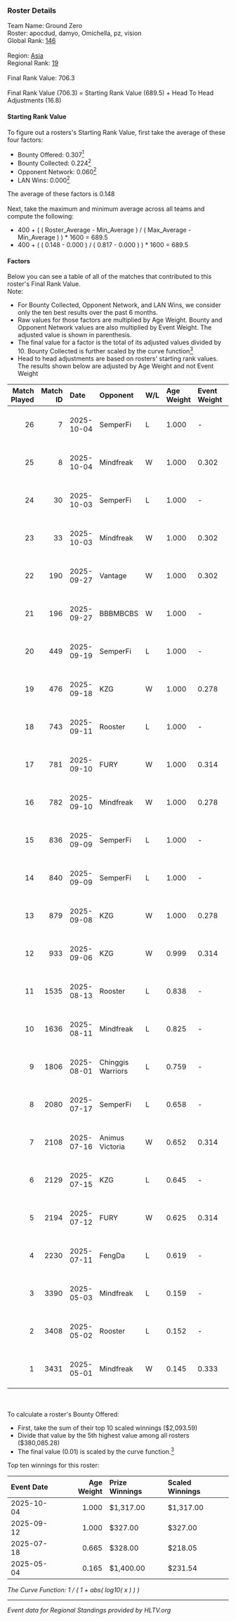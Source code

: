 ### Roster Details<br />
Team Name: Ground Zero<br />
Roster: apocdud, damyo, Omichella, pz, vision<br />
Global Rank: [146](../../standings_global_2025_10_06.md)<br />
<br />
Region: [Asia]( ../../standings_asia_2025_10_06.md)<br />
Regional Rank: [19]( ../../standings_asia_2025_10_06.md)<br />
<br />
Final Rank Value:  706.3<br />
<br />
Final Rank Value (706.3) = Starting Rank Value (689.5) + Head To Head Adjustments (16.8)<br />

#### Starting Rank Value<br />
To figure out a rosters's Starting Rank Value, first take the average of these four factors:<br />
- Bounty Offered: 0.307[<sup>1</sup>](#table2)
- Bounty Collected: 0.224[<sup>2</sup>](#table1)
- Opponent Network: 0.060[<sup>2</sup>](#table1)
- LAN Wins: 0.000[<sup>2</sup>](#table1)

The average of these factors is 0.148<br />
<br />
Next, take the maximum and minimum average across all teams and compute the following:<br />
- 400 + ( ( Roster_Average - Min_Average ) / ( Max_Average - Min_Average ) ) * 1600 = 689.5
- 400 + ( ( 0.148 - 0.000 ) / ( 0.817 - 0.000 ) ) * 1600 = 689.5


#### Factors<br />
Below you can see a table of all of the matches that contributed to this roster's Final Rank Value.<br />
Note:<br />

- For Bounty Collected, Opponent Network, and LAN Wins, we consider only the ten best results over the past 6 months.
- Raw values for those factors are multiplied by Age Weight. Bounty and Opponent Network values are also multiplied by Event Weight. The adjusted value is shown in parenthesis.
- The final value for a factor is the total of its adjusted values divided by 10. Bounty Collected is further scaled by the curve function[<sup>3</sup>](#curveFunction)
- Head to head adjustments are based on rosters' starting rank values. The results shown below are adjusted by Age Weight and not Event Weight
<span id="table1"></span><br />


| Match Played | Match ID | Date       | Opponent          | W/L | Age Weight | Event Weight | Bounty Collected | Opponent Network | LAN Wins  | H2H Adj. | Roster                                 |
| -: | -: | :- | :- | :- | :- | :- | :- | :- | :- | -: | :- |
|           26 |        7 | 2025-10-04 | SemperFi          | L   | 1.000      | -            | -                | -                | -         |    -8.78 | apocdud, damyo, Omichella, pz, vision  |
|           25 |        8 | 2025-10-04 | Mindfreak         | W   | 1.000      | 0.302        | 0.002 (0.001)    | 0.260 (0.079)    | 0 (0.000) |    10.38 | apocdud, damyo, Omichella, pz, vision  |
|           24 |       30 | 2025-10-03 | SemperFi          | L   | 1.000      | -            | -                | -                | -         |    -9.05 | apocdud, damyo, Omichella, pz, vision  |
|           23 |       33 | 2025-10-03 | Mindfreak         | W   | 1.000      | 0.302        | 0.002 (0.001)    | 0.260 (0.079)    | 0 (0.000) |    10.14 | apocdud, damyo, Omichella, pz, vision  |
|           22 |      190 | 2025-09-27 | Vantage           | W   | 1.000      | 0.302        | 0.001 (0.000)    | 0.083 (0.025)    | 0 (0.000) |    12.78 | apocdud, damyo, Omichella, pz, vision  |
|           21 |      196 | 2025-09-27 | BBBMBCBS          | W   | 1.000      | -            | -                | -                | 0 (0.000) |     7.99 | apocdud, damyo, Omichella, pz, vision  |
|           20 |      449 | 2025-09-19 | SemperFi          | L   | 1.000      | -            | -                | -                | -         |    -9.62 | apocdud, damyo, Omichella, pz, vision  |
|           19 |      476 | 2025-09-18 | KZG               | W   | 1.000      | 0.278        | 0.002 (0.000)    | 0.309 (0.086)    | 0 (0.000) |    14.43 | apocdud, damyo, Omichella, pz, vision  |
|           18 |      743 | 2025-09-11 | Rooster           | L   | 1.000      | -            | -                | -                | -         |   -11.63 | apocdud, damyo, pz, vision, yourwombat |
|           17 |      781 | 2025-09-10 | FURY              | W   | 1.000      | 0.314        | 0.000 (0.000)    | 0.106 (0.033)    | 0 (0.000) |    12.51 | apocdud, damyo, Omichella, pz, vision  |
|           16 |      782 | 2025-09-10 | Mindfreak         | W   | 1.000      | 0.278        | 0.002 (0.000)    | 0.260 (0.072)    | 0 (0.000) |    11.31 | apocdud, damyo, Omichella, pz, vision  |
|           15 |      836 | 2025-09-09 | SemperFi          | L   | 1.000      | -            | -                | -                | -         |    -8.52 | apocdud, damyo, Omichella, pz, vision  |
|           14 |      840 | 2025-09-09 | SemperFi          | L   | 1.000      | -            | -                | -                | -         |    -9.14 | apocdud, damyo, Omichella, pz, vision  |
|           13 |      879 | 2025-09-08 | KZG               | W   | 1.000      | 0.278        | 0.002 (0.000)    | 0.309 (0.086)    | 0 (0.000) |    15.10 | apocdud, damyo, Omichella, pz, vision  |
|           12 |      933 | 2025-09-06 | KZG               | W   | 0.999      | 0.314        | 0.002 (0.001)    | 0.309 (0.097)    | 0 (0.000) |    15.96 | apocdud, damyo, Omichella, pz, vision  |
|           11 |     1535 | 2025-08-13 | Rooster           | L   | 0.838      | -            | -                | -                | -         |   -10.09 | apocdud, damyo, Drox, pz, vision       |
|           10 |     1636 | 2025-08-11 | Mindfreak         | L   | 0.825      | -            | -                | -                | -         |   -15.43 | apocdud, damyo, Drox, pz, vision       |
|            9 |     1806 | 2025-08-01 | Chinggis Warriors | L   | 0.759      | -            | -                | -                | -         |    -1.54 | apocdud, damyo, Drox, pz, vision       |
|            8 |     2080 | 2025-07-17 | SemperFi          | L   | 0.658      | -            | -                | -                | -         |    -7.48 | apocdud, damyo, Drox, pz, vision       |
|            7 |     2108 | 2025-07-16 | Animus Victoria   | W   | 0.652      | 0.314        | -                | 0.105 (0.022)    | 0 (0.000) |     6.38 | apocdud, damyo, Drox, pz, vision       |
|            6 |     2129 | 2025-07-15 | KZG               | L   | 0.645      | -            | -                | -                | -         |   -10.26 | apocdud, damyo, Drox, pz, vision       |
|            5 |     2194 | 2025-07-12 | FURY              | W   | 0.625      | 0.314        | 0.000 (0.000)    | 0.106 (0.021)    | -         |     8.44 | apocdud, damyo, Drox, pz, vision       |
|            4 |     2230 | 2025-07-11 | FengDa            | L   | 0.619      | -            | -                | -                | -         |    -3.78 | apocdud, damyo, Drox, pz, vision       |
|            3 |     3390 | 2025-05-03 | Mindfreak         | L   | 0.159      | -            | -                | -                | -         |    -3.04 | apocdud, damyo, Drox, pz, vision       |
|            2 |     3408 | 2025-05-02 | Rooster           | L   | 0.152      | -            | -                | -                | -         |    -2.03 | apocdud, damyo, Drox, pz, vision       |
|            1 |     3431 | 2025-05-01 | Mindfreak         | W   | 0.145      | 0.333        | 0.001 (0.000)    | -                | -         |     1.79 | apocdud, damyo, Drox, pz, vision       |

<br />
<span id="table2"></span><br />
To calculate a roster's Bounty Offered:<br />

- First, take the sum of their top 10 scaled winnings ($2,093.59)
- Divide that value by the 5th highest value among all rosters ($380,085.28)
- The final value (0.01) is scaled by the curve function.[<sup>3</sup>](#curveFunction)

Top ten winnings for this roster:<br />

| Event Date | Age Weight | Prize Winnings | Scaled Winnings |
| :- | -: | :- | :- |
| 2025-10-04 |      1.000 | $1,317.00      | $1,317.00       |
| 2025-09-12 |      1.000 | $327.00        | $327.00         |
| 2025-07-18 |      0.665 | $328.00        | $218.05         |
| 2025-05-04 |      0.165 | $1,400.00      | $231.54         |


<span id="curveFunction"></span>_The Curve Function: 1 / ( 1 + abs( log10( x ) ) )_<br />

---
_Event data for Regional Standings provided by HLTV.org_<br />
